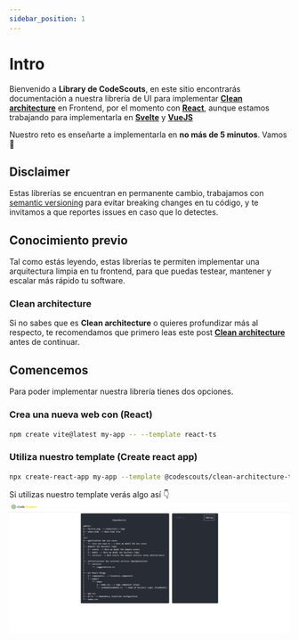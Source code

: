 ```yaml
---
sidebar_position: 1
---
```


# Intro

Bienvenido a **Library de CodeScouts**, en este sitio encontrarás documentación a nuestra librería de UI para implementar [**Clean architecture**](./clean-architecture) en Frontend, por el momento con [**React**](https://reactjs.org/), aunque estamos trabajando para implementarla en [**Svelte**](https://svelte.dev/) y [**VueJS**](https://vuejs.org/)

Nuestro reto es enseñarte a implementarla en **no más de 5 minutos**. Vamos 🚀

## Disclaimer

Estas librerías se encuentran en permanente cambio, trabajamos con [semantic versioning](https://semver.org/) para evitar breaking changes en tu código, y te invitamos a que reportes issues en caso que lo detectes.

## Conocimiento previo

Tal como estás leyendo, estas librerías te permiten implementar una arquitectura limpia en tu frontend, para que puedas testear, mantener y escalar más rápido tu software.

### Clean architecture

Si no sabes que es **Clean architecture** o quieres profundizar más al respecto, te recomendamos que primero leas este post [**Clean architecture**](./clean-architecture)
antes de continuar.

## Comencemos

Para poder implementar nuestra librería tienes dos opciones.

### Crea una nueva web con (React)

```bash
npm create vite@latest my-app -- --template react-ts
```

### Utiliza nuestro template (Create react app)

```bash
npx create-react-app my-app --template @codescouts/clean-architecture-template
```

Si utilizas nuestro template verás algo así 👇
![](../static/img/from-template.gif)
